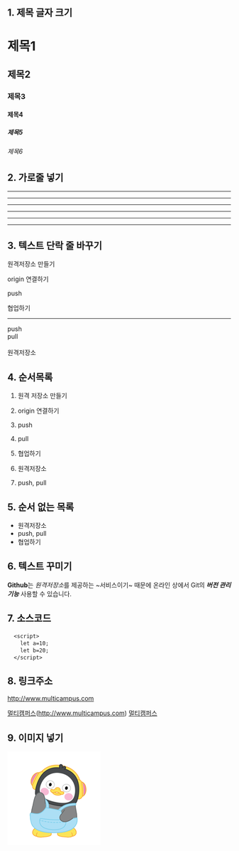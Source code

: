 ## 1. 제목 글자 크기
# 제목1
## 제목2
### 제목3
#### 제목4
##### 제목5
###### 제목6

## 2. 가로줄 넣기 <!-- -, * 3개 이상이 되면 -->
---
-----
- - - - -
***
*****
* * * *

## 3. 텍스트 단락 줄 바꾸기 
원격저장소 만들기 <br>

origin 연결하기

push

협업하기

---

push <br> pull <br><br> 원격저장소

## 4. 순서목록
1. 원격 저장소 만들기
2. origin 연결하기
3. push
4. pull
5. 협업하기

1. 원격저장소
2. push, pull

## 5. 순서 없는 목록 <!-- + 또는 - 또는 * -->
- 원격저장소
- push, pull
- 협업하기

## 6. 텍스트 꾸미기
**Github**는 *원격저장소*를 제공하는 ~서비스이기~ 때문에
온라인 상에서 Git의 ***버전 관리 기능*** 사용할 수 있습니다.

## 7. 소스코드
~~~
  <script>
    let a=10;
    let b=20;
  </script>
~~~

## 8. 링크주소
<http://www.multicampus.com>

[멀티캠퍼스](./pengsoo.png)(http://www.multicampus.com)
[멀티캠퍼스](http://www.multicampus.com, "클릭하면 멀티캠퍼스 홈페이지로 이동합니다.")

## 9. 이미지 넣기
![펭수이미지](./pengsoo.png)
